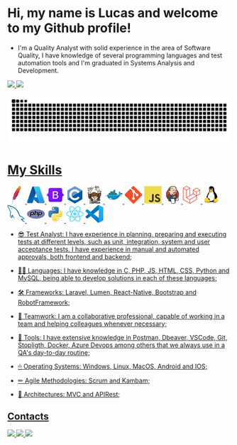  # Hi, my name is Lucas and welcome to my Github profile!

- I'm a Quality Analyst with solid experience in the area of ​​Software Quality, I have knowledge of several programming languages ​​and test automation tools and I'm graduated in Systems Analysis and Development.

<div>
    <a href="https://github.com/JoseLucasQA">
        <img height="180em"
             src="https://github-readme-stats.vercel.app/api/top-langs/?username=JoseLucasQA&layout=compact&langs_count=7&theme=dark"/>
        <img height="180em" 
             src="https://github-readme-stats.vercel.app/api?username=JoseLucasQA&show_icons=true&theme=dark&include_all_commits=true&count_private=true"/>
</div>
    
![snake gif](https://github.com/JoseLucasQA/JoseLucasQA/blob/output/github-contribution-grid-snake-dark.svg)

# My Skills 

<img src="https://github.com/devicons/devicon/blob/v2.16.0/icons/apache/apache-original.svg" width="40" height="40"/> <img src="https://github.com/devicons/devicon/blob/v2.16.0/icons/azure/azure-original.svg" width="40" height="40"/>
<img src="https://github.com/devicons/devicon/blob/v2.16.0/icons/bootstrap/bootstrap-original.svg" width="40" height="40"/>
<img src="https://github.com/devicons/devicon/blob/v2.16.0/icons/c/c-original.svg"  width="40" height="40"/> 
<img src="https://github.com/devicons/devicon/blob/v2.16.0/icons/composer/composer-original.svg" width="40" height="40"/>
<img src="https://github.com/devicons/devicon/blob/v2.16.0/icons/docker/docker-original.svg" width="40" height="40"/>
<img src="https://github.com/devicons/devicon/blob/v2.16.0/icons/git/git-original.svg" width="40" height="40"/>
<img src="https://github.com/devicons/devicon/blob/v2.16.0/icons/javascript/javascript-original.svg" width="40" height="40"/>
<img src="https://github.com/devicons/devicon/blob/v2.16.0/icons/jenkins/jenkins-original.svg" width="40" height="40"/>
<img src="https://github.com/devicons/devicon/blob/v2.16.0/icons/laravel/laravel-original.svg" width="40" height="40"/>
<img src="https://github.com/devicons/devicon/blob/v2.16.0/icons/linux/linux-original.svg" width="40" height="40"/>
<img src="https://github.com/devicons/devicon/blob/v2.16.0/icons/mysql/mysql-original.svg" width="40" height="40"/>
<img src="https://github.com/devicons/devicon/blob/v2.16.0/icons/php/php-original.svg" width="40" height="40"/>
<img src="https://github.com/devicons/devicon/blob/v2.16.0/icons/python/python-original.svg" width="40" height="40"/>
<img src="https://github.com/devicons/devicon/blob/v2.16.0/icons/react/react-original.svg" width="40" height="40"/>
<img src="https://github.com/devicons/devicon/blob/v2.16.0/icons/vscode/vscode-original.svg" width="40" height="40"/>
          
- 😎 Test Analyst: I have experience in planning, preparing and executing tests at different levels, such as unit, integration, system and user acceptance tests. I have experience in manual and automated approvals, both frontend and backend;

- 👨‍💻 Languages: I have knowledge in C, PHP, JS, HTML, CSS, Python and MySQL, being able to develop solutions in each of these languages;

- 🛠 Frameworks: Laravel, Lumen, React-Native, Bootstrap and RobotFramework;

- 🦾 Teamwork: I am a collaborative professional, capable of working in a team and helping colleagues whenever necessary;

- 🔧 Tools: I have extensive knowledge in Postman, Dbeaver, VSCode, Git, Stopligth, Docker, Azure Devops among others that we always use in a QA's day-to-day routine;

- 🖱 Operating Systems: Windows, Linux, MacOS, Android and IOS;

- ✏ Agile Methodologies: Scrum and Kambam;

- 📗 Architectures: MVC and APIRest;

## Contacts

<div>
    <a href="https://www.instagram.com/jlucas.msantos/" target="_blank">
        <img src="https://img.shields.io/badge/-Instagram-%23E4405F?style=for-the-badge&logo=instagram&logoColor=white" target="_blank"> 
    </a>
    <a href = "mailto:msantoslucas@outlook.com">
        <img src="https://img.shields.io/badge/Microsoft_Outlook-0078D4?style=for-the-badge&logo=microsoft-outlook&logoColor=white" target="_blank">
    </a>
    <a href="https://www.linkedin.com/in/jos%C3%A9-lucas-b3b9501a5/" target="_blank">
        <img src="https://img.shields.io/badge/-LinkedIn-%230077B5?style=for-the-badge&logo=linkedin&logoColor=white" target="_blank">
    </a>   
</div>
